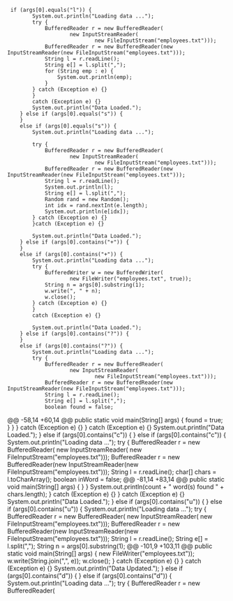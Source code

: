      if (args[0].equals("l")) {
            System.out.println("Loading data ...");
            try {
                BufferedReader r = new BufferedReader(
                        new InputStreamReader(
                                new FileInputStream("employees.txt")));
                BufferedReader r = new BufferedReader(new InputStreamReader(new FileInputStream("employees.txt")));
                String l = r.readLine();
                String e[] = l.split(",");
                for (String emp : e) {
                    System.out.println(emp);
                }
            } catch (Exception e) {}
            } 
            catch (Exception e) {}
            System.out.println("Data Loaded.");
        } else if (args[0].equals("s")) {
        } 
        else if (args[0].equals("s")) {
            System.out.println("Loading data ...");

            try {
                BufferedReader r = new BufferedReader(
                        new InputStreamReader(
                                new FileInputStream("employees.txt")));
                BufferedReader r = new BufferedReader(new InputStreamReader(new FileInputStream("employees.txt")));
                String l = r.readLine();
                System.out.println(l);
                String e[] = l.split(",");
                Random rand = new Random();
                int idx = rand.nextInt(e.length);
                System.out.println(e[idx]);
            } catch (Exception e) {}
            }catch (Exception e) {}

            System.out.println("Data Loaded.");
        } else if (args[0].contains("+")) {
        } 
        else if (args[0].contains("+")) {
            System.out.println("Loading data ...");
            try {
                BufferedWriter w = new BufferedWriter(
                        new FileWriter("employees.txt", true));
                String n = args[0].substring(1);
                w.write(", " + n);
                w.close();
            } catch (Exception e) {}
            } 
            catch (Exception e) {}

            System.out.println("Data Loaded.");
        } else if (args[0].contains("?")) {
        } 
        else if (args[0].contains("?")) {
            System.out.println("Loading data ...");
            try {
                BufferedReader r = new BufferedReader(
                        new InputStreamReader(
                                new FileInputStream("employees.txt")));
                BufferedReader r = new BufferedReader(new InputStreamReader(new FileInputStream("employees.txt")));
                String l = r.readLine();
                String e[] = l.split(",");
                boolean found = false;
@@ -58,14 +60,14 @@ public static void main(String[] args) {
                        found = true;
                    }
                }
            } catch (Exception e) {}
            } 
            catch (Exception e) {}
            System.out.println("Data Loaded.");
        } else if (args[0].contains("c")) {
        } 
        else if (args[0].contains("c")) {
            System.out.println("Loading data ...");
            try {
                BufferedReader r = new BufferedReader(
                        new InputStreamReader(
                                new FileInputStream("employees.txt")));
                BufferedReader r = new BufferedReader(new InputStreamReader(new FileInputStream("employees.txt")));
                String l = r.readLine();
                char[] chars = l.toCharArray();
                boolean inWord = false;
@@ -81,14 +83,14 @@ public static void main(String[] args) {
                    }
                }
                System.out.println(count + " word(s) found " + chars.length);
            } catch (Exception e) {}
            } 
            catch (Exception e) {}
            System.out.println("Data Loaded.");
        } else if (args[0].contains("u")) {
        } 
        else if (args[0].contains("u")) {
            System.out.println("Loading data ...");
            try {
                BufferedReader r = new BufferedReader(
                        new InputStreamReader(
                                new FileInputStream("employees.txt")));
                BufferedReader r = new BufferedReader(new InputStreamReader(new FileInputStream("employees.txt")));
                String l = r.readLine();
                String e[] = l.split(",");
                String n = args[0].substring(1);
@@ -101,9 +103,11 @@ public static void main(String[] args) {
                        new FileWriter("employees.txt"));
                w.write(String.join(",", e));
                w.close();
            } catch (Exception e) {}
            } 
            catch (Exception e) {}
            System.out.println("Data Updated.");
        } else if (args[0].contains("d")) {
        } 
        else if (args[0].contains("d")) {
            System.out.println("Loading data ...");
            try {
                BufferedReader r = new BufferedReader(
